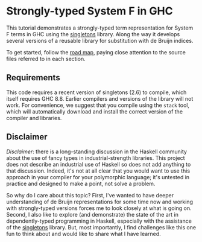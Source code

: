 # Strongly-typed System F in GHC

This tutorial demonstrates a strongly-typed term representation for System F
terms in GHC using the
[singletons](https://hackage.haskell.org/package/singletons) library. Along
the way it develops several versions of a reusable library for substitution
with de Bruijn indices.

To get started, follow the [road map](overview.md), paying close attention to
the source files referred to in each section.

## Requirements

This code requires a recent version of singletons (2.6) to compile, which
itself requires GHC 8.8. Earlier compilers and versions of the library will
not work. For convenience, we suggest that you compile using the `stack` tool,
which will automatically download and install the correct version of the
compiler and libraries.

## Disclaimer

*Disclaimer*: there is a long-standing discussion in the Haskell community
about the use of fancy types in industrial-strength libraries. This project
does not describe an industrial use of Haskell so does not add anything to
that discussion. Indeed, it's not at all clear that you would want to use this
approach in your compiler for your polymorphic language; it's untested in
practice and designed to make a point, not solve a problem.

So why do I care about this topic? First, I've wanted to have deeper
understanding of de Bruijn representations for some time now and working with
strongly-typed versions forces me to look closely at what is going on. Second,
I also like to explore (and demonstrate) the state of the art in
dependently-typed programming in Haskell, especially with the assistance of
the [singletons](https://hackage.haskell.org/package/singletons) library. But,
most importantly, I find challenges like this one fun to think about and would
like to share what I have learned.
